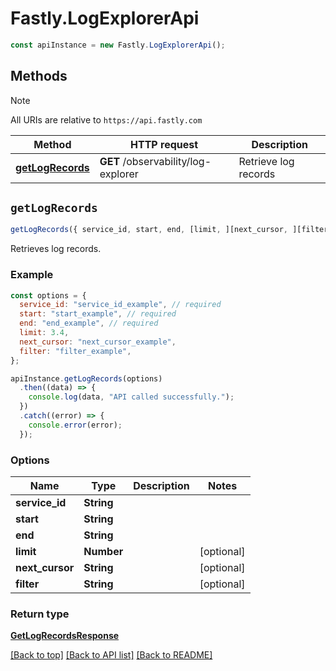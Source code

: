 # Fastly.LogExplorerApi

```javascript
const apiInstance = new Fastly.LogExplorerApi();
```
## Methods

> [!NOTE]
> All URIs are relative to `https://api.fastly.com`

Method | HTTP request | Description
------ | ------------ | -----------
[**getLogRecords**](LogExplorerApi.md#getLogRecords) | **GET** /observability/log-explorer | Retrieve log records


## `getLogRecords`

```javascript
getLogRecords({ service_id, start, end, [limit, ][next_cursor, ][filter] })
```

Retrieves log records.

### Example

```javascript
const options = {
  service_id: "service_id_example", // required
  start: "start_example", // required
  end: "end_example", // required
  limit: 3.4,
  next_cursor: "next_cursor_example",
  filter: "filter_example",
};

apiInstance.getLogRecords(options)
  .then((data) => {
    console.log(data, "API called successfully.");
  })
  .catch((error) => {
    console.error(error);
  });
```

### Options

Name | Type | Description  | Notes
------------- | ------------- | ------------- | -------------
**service_id** | **String** |  |
**start** | **String** |  |
**end** | **String** |  |
**limit** | **Number** |  | [optional]
**next_cursor** | **String** |  | [optional]
**filter** | **String** |  | [optional]

### Return type

[**GetLogRecordsResponse**](GetLogRecordsResponse.md)


[[Back to top]](#) [[Back to API list]](../../README.md#endpoints)
[[Back to README]](../../README.md)
